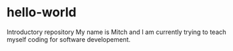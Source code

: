 # hello-world
Introductory repository
My name is Mitch and I am currently trying to teach myself coding for software developement.
